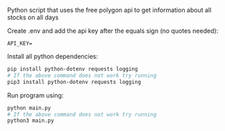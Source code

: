 Python script that uses the free polygon api to get information about all stocks on all days

Create .env and add the api key after the equals sign (no quotes needed):
```dotenv
API_KEY=
```

Install all python dependencies:

```bash
pip install python-dotenv requests logging
# If the above command does not work try running
pip3 install python-dotenv requests logging

```

Run program using:

```bash
python main.py
# If the above command does not work try running
python3 main.py
```
